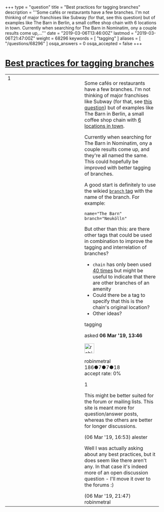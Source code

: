+++
type = "question"
title = "Best practices for tagging branches"
description = '''Some cafés or restaurants have a few branches. I&#x27;m not thinking of major franchises like Subway (for that, see this question) but of examples like The Barn in Berlin, a small coffee shop chain with 6 locations in town. Currently when searching for The Barn in Nominatim, ony a couple results come up,...'''
date = "2019-03-06T13:46:00Z"
lastmod = "2019-03-06T21:47:00Z"
weight = 68296
keywords = [ "tagging" ]
aliases = [ "/questions/68296" ]
osqa_answers = 0
osqa_accepted = false
+++

<div class="headNormal">

# [Best practices for tagging branches](/questions/68296/best-practices-for-tagging-branches)

</div>

<div id="main-body">

<div id="askform">

<table id="question-table" style="width:100%;">
<colgroup>
<col style="width: 50%" />
<col style="width: 50%" />
</colgroup>
<tbody>
<tr>
<td style="width: 30px; vertical-align: top"><div class="vote-buttons">
<span id="post-68296-upvote" class="ajax-command post-vote up" rel="nofollow" title="I like this post (click again to cancel)"> </span>
<div id="post-68296-score" class="post-score" title="current number of votes">
1
</div>
<span id="post-68296-downvote" class="ajax-command post-vote down" rel="nofollow" title="I dont like this post (click again to cancel)"> </span> <span id="favorite-mark" class="ajax-command favorite-mark" rel="nofollow" title="mark/unmark this question as favorite (click again to cancel)"> </span>
<div id="favorite-count" class="favorite-count">
&#10;</div>
</div></td>
<td><div id="item-right">
<div class="question-body">
<p>Some cafés or restaurants have a few branches. I'm not thinking of major franchises like Subway (for that, see <a href="https://help.openstreetmap.org/questions/60414/ideal-tag-combination-for-branches">this question</a>) but of examples like The Barn in Berlin, a small coffee shop chain with <a href="https://thebarn.de/pages/locations">6 locations in town</a>.</p>
<p>Currently when searching for The Barn in Nominatim, ony a couple results come up, and they're all named the same. This could hopefully be improved with better tagging of branches.</p>
<p>A good start is definitely to use the wikied <a href="https://wiki.openstreetmap.org/wiki/Key%3Abranch"><code>branch</code> tag</a> with the name of the branch. For example:</p>
<p><code>name="The Barn" branch="Neukölln"</code></p>
<p>But other than this: are there other tags that could be used in combination to improve the tagging and interrelation of branches?</p>
<ul>
<li><code>chain</code> has only been used <a href="https://taginfo.openstreetmap.org/keys/chain#overview">40 times</a> but might be useful to indicate that there are other branches of an amenity</li>
<li>Could there be a tag to specify that this is the chain's original location?</li>
<li>Other ideas?</li>
</ul>
</div>
<div id="question-tags" class="tags-container tags">
<span class="post-tag tag-link-tagging" rel="tag" title="see questions tagged &#39;tagging&#39;">tagging</span>
</div>
<div id="question-controls" class="post-controls">
&#10;</div>
<div class="post-update-info-container">
<div class="post-update-info post-update-info-user">
<p>asked <strong>06 Mar '19, 13:46</strong></p>
<img src="https://secure.gravatar.com/avatar/f9fe45b76971785fd9287f048e9d3ec7?s=32&amp;d=identicon&amp;r=g" class="gravatar" width="32" height="32" alt="robinmetral&#39;s gravatar image" />
<p><span>robinmetral</span><br />
<span class="score" title="186 reputation points">186</span><span title="7 badges"><span class="badge1">●</span><span class="badgecount">7</span></span><span title="7 badges"><span class="silver">●</span><span class="badgecount">7</span></span><span title="18 badges"><span class="bronze">●</span><span class="badgecount">18</span></span><br />
<span class="accept_rate" title="Rate of the user&#39;s accepted answers">accept rate:</span> <span title="robinmetral has no accepted answers">0%</span></p>
</div>
</div>
<div id="comments-container-68296" class="comments-container">
<span id="68302"></span>
<div id="comment-68302" class="comment">
<div id="post-68302-score" class="comment-score">
1
</div>
<div class="comment-text">
<p>This might be better suited for the forum or mailing lists. This site is meant more for question/answer posts, whereas the others are better for longer discussions.</p>
</div>
<div id="comment-68302-info" class="comment-info">
<span class="comment-age">(06 Mar '19, 16:53)</span> <span class="comment-user userinfo">alester</span>
</div>
</div>
<span id="68309"></span>
<div id="comment-68309" class="comment">
<div id="post-68309-score" class="comment-score">
&#10;</div>
<div class="comment-text">
<p>Well I was actually asking about any best practices, but it does seem like there aren't any. In that case it's indeed more of an open discussion question - I'll move it over to the forums :)</p>
</div>
<div id="comment-68309-info" class="comment-info">
<span class="comment-age">(06 Mar '19, 21:47)</span> <span class="comment-user userinfo">robinmetral</span>
</div>
</div>
</div>
<div id="comment-tools-68296" class="comment-tools">
&#10;</div>
<div class="clear">
&#10;</div>
<div id="comment-68296-form-container" class="comment-form-container">
&#10;</div>
<div class="clear">
&#10;</div>
</div></td>
</tr>
</tbody>
</table>

</div>

</div>

